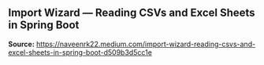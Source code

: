 ## Import Wizard — Reading CSVs and Excel Sheets in Spring Boot
**Source:** https://naveenrk22.medium.com/import-wizard-reading-csvs-and-excel-sheets-in-spring-boot-d509b3d5cc1e